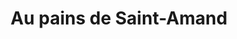 ---
title: "Au pains de Saint-Amand"
url: /saint-amand-les-eaux/au-pains-de-saint-amand/
shop: boulangerie
---